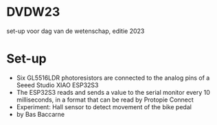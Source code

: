 # DVDW23
set-up voor dag van de wetenschap, editie 2023

# Set-up
* Six GL5516LDR photoresistors are connected to the analog pins of a Seeed Studio XIAO ESP32S3
* The ESP32S3 reads and sends a value to the serial monitor every 10 milliseconds, in a format that can be read by Protopie Connect
* Experiment: Hall sensor to detect movement of the bike pedal
* by Bas Baccarne
